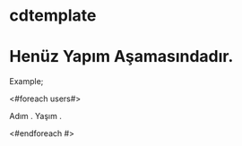 # cdtemplate

<h1> Henüz Yapım Aşamasındadır.</h1>

Example; 

<#foreach users#>
  <p>Adım <!ad!>. Yaşım <!yas!>.</p>
<#endforeach #>

